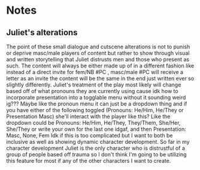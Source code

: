 
# Notes

## Juliet's alterations

The point of these small dialogue and cutscene alterations is not to punish or deprive masc/male players of content but rather to show through visual and written storytelling that Juliet distrusts men and those who present as such. The content will always be either made up of in a different fashion like instead of a direct invite for fem/NB #PC , masc/male #PC will receive a letter as an invite the content will be the same in the end just written ever so slightly differently. Juliet's treatment of the play most likely will change based off of what pronouns they are currently using cause idk how to incorporate presentation into a togglable menu without it sounding weird ig??? Maybe like the pronoun menu it can just be a dropdown thing and if you have either of the following toggled (Pronouns: He/Him, He/They or Presentation Masc) she'll interact with the player like this? Like the dropdown could be Pronouns: He/Him, He/They, They/Them, She/Her, She/They or write your own for the last one idgaf, and then Presentation: Masc, None, Fem Idk if this is too complicated but I want to both be inclusive as well as showing dynamic character development. So far in my character development Juliet is the only character who is distrustful of a group of people based off trauma so I don't think I'm going to be utilizing this feature for most if any of the other characters I want to create.